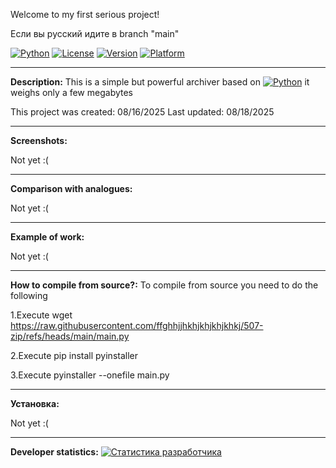 Welcome to my first serious project!

Если вы русский идите в branch "main"  

[![Python](https://img.shields.io/badge/Python-3.9+-blue?logo=python&logoColor=white)](https://www.python.org)
[![License](https://img.shields.io/badge/License-MIT-green)](LICENSE)
[![Version](https://img.shields.io/badge/Version-1.2.0-red)](https://github.com/ffghhjjhkhjkhjkhjkhkj/507-zip/releases)
[![Platform](https://img.shields.io/badge/Platform-Linux-FCC624?logo=linux)](https://linux.org)

-------------------------------------------------------------------------------------------------------
**Description:**
This is a simple but powerful archiver based on
[![Python](https://img.shields.io/badge/Python-3.9+-blue?logo=python&logoColor=white)](https://www.python.org) it weighs only a few megabytes

This project was created: 08/16/2025
Last updated: 08/18/2025

-------------------------------------------------------------------------------------------------------

**Screenshots:**

Not yet :(

-------------------------------------------------------------------------------------------------------

**Comparison with analogues:**

Not yet :(

-------------------------------------------------------------------------------------------------------

**Example of work:**

Not yet :(

-------------------------------------------------------------------------------------------------------

**How to compile from source?:**
To compile from source you need to do the following

1.Execute wget https://raw.githubusercontent.com/ffghhjjhkhjkhjkhjkhkj/507-zip/refs/heads/main/main.py

2.Execute pip install pyinstaller

3.Execute pyinstaller --onefile main.py

-------------------------------------------------------------------------------------------------------

**Установка:**

Not yet :(


-------------------------------------------------------------------------------------------------------


**Developer statistics:**
[![Статистика разработчика](https://github-readme-stats.vercel.app/api?username=ffghhjjhkhjkhjkhjkhkj&show_icons=true&theme=radical)](https://github.com/ffghhjjhkhjkhjkhjkhkj)
